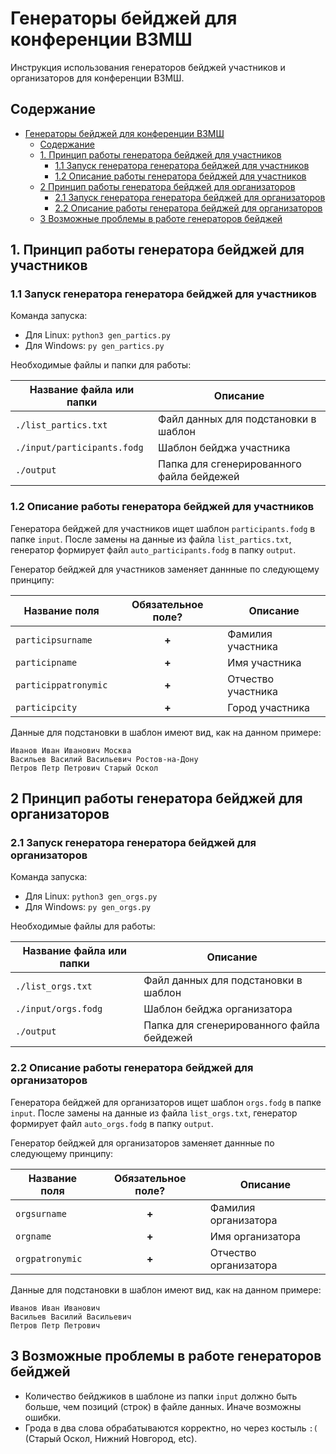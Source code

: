 # Генераторы бейджей для конференции ВЗМШ

Инструкция использования генераторов бейджей участников и организаторов для конференции ВЗМШ.

## Содержание

- [Генераторы бейджей для конференции ВЗМШ](#генераторы-бейджей-для-конференции-взмш)
  - [Содержание](#содержание)
  - [1. Принцип работы генератора бейджей для участников](#1-принцип-работы-генератора-бейджей-для-участников)
    - [1.1 Запуск генератора генератора бейджей для участников](#11-запуск-генератора-генератора-бейджей-для-участников)
    - [1.2 Описание работы генератора бейджей для участников](#12-описание-работы-генератора-бейджей-для-участников)
  - [2 Принцип работы генератора бейджей для организаторов](#2-принцип-работы-генератора-бейджей-для-организаторов)
    - [2.1 Запуск генератора генератора бейджей для организаторов](#21-запуск-генератора-генератора-бейджей-для-организаторов)
    - [2.2 Описание работы генератора бейджей для организаторов](#22-описание-работы-генератора-бейджей-для-организаторов)
  - [3 Возможные проблемы в работе генераторов бейджей](#3-возможные-проблемы-в-работе-генераторов-бейджей)

## 1. Принцип работы генератора бейджей для участников

### 1.1 Запуск генератора генератора бейджей для участников

Команда запуска:
- Для Linux: `python3 gen_partics.py`
- Для Windows: `py gen_partics.py`

Необходимые файлы и папки для работы:

| Название файла или папки    | Описание                                  |
| --------------------------- | ----------------------------------------- |
| `./list_partics.txt`        | Файл данных для подстановки в шаблон      |
| `./input/participants.fodg` | Шаблон бейджа участника                   |
| `./output`                  | Папка для сгенерированного файла бейдежей |

### 1.2 Описание работы генератора бейджей для участников

Генератора бейджей для участников ищет шаблон `participants.fodg` в папке `input`. После замены на данные из файла `list_partics.txt`,
генератор формирует файл `auto_participants.fodg` в папку `output`.

Генератор бейджей для участников заменяет даннные по следующему принципу:

| Название поля        | Обязательное поле? | Описание           |
| -------------------- | :----------------: | ------------------ |
| `participsurname`    |       **+**        | Фамилия участника  |
| `participname`       |       **+**        | Имя участника      |
| `particippatronymic` |       **+**        | Отчество участника |
| `participcity`       |       **+**        | Город участника    |

Данные для подстановки в шаблон имеют вид, как на данном примере:
```
Иванов Иван Иванович Москва
Васильев Василий Васильевич Ростов-на-Дону
Петров Петр Петрович Старый Оскол
```

## 2 Принцип работы генератора бейджей для организаторов

### 2.1 Запуск генератора генератора бейджей для организаторов

Команда запуска:
- Для Linux: `python3 gen_orgs.py`
- Для Windows: `py gen_orgs.py`

Необходимые файлы для работы:

| Название файла или папки | Описание                                  |
| ------------------------ | ----------------------------------------- |
| `./list_orgs.txt`        | Файл данных для подстановки в шаблон      |
| `./input/orgs.fodg`      | Шаблон бейджа организатора                |
| `./output`               | Папка для сгенерированного файла бейдежей |

### 2.2 Описание работы генератора бейджей для организаторов

Генератора бейджей для организаторов ищет шаблон `orgs.fodg` в папке `input`. После замены на данные из файла `list_orgs.txt`,
генератор формирует файл `auto_orgs.fodg` в папку `output`.

Генератор бейджей для организаторов заменяет даннные по следующему принципу:

| Название поля   | Обязательное поле? | Описание              |
| --------------- | :----------------: | --------------------- |
| `orgsurname`    |       **+**        | Фамилия организатора  |
| `orgname`       |       **+**        | Имя организатора      |
| `orgpatronymic` |       **+**        | Отчество организатора |

Данные для подстановки в шаблон имеют вид, как на данном примере:
```
Иванов Иван Иванович
Васильев Василий Васильевич
Петров Петр Петрович
```

## 3 Возможные проблемы в работе генераторов бейджей
- Количество бейджиков в шаблоне из папки `input` должно быть больше, чем позиций (строк) в файле данных. Иначе возможны ошибки.
- Грода в два слова обрабатываются корректно, но через костыль `:(` (Старый Оскол, Нижний Новгород, etc).
